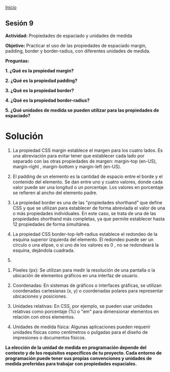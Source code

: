 <!-- No borrar o modificar -->
[Inicio](./index.md)

## Sesión 9 


<!-- Su documentación aquí -->

**Actividad:** Propiedades de espaciado y unidades de medida

**Objetivo:** Practicar el uso de las propiedades de espaciado margin, padding, border y border-radius, con diferentes unidades de medida.

**Preguntas:**

**1. ¿Qué es la propiedad margin?**

<div>

**2. ¿Qué es la propiedad padding?**

<div>

**3. ¿Qué es la propiedad border?**

<div>

**4. ¿Qué es la propiedad border-radius?**

<div>

**5. ¿Qué unidades de medida se pueden utilizar para las propiedades de espaciado?**

# Solución

<div>

1. La propiedad CSS margin establece el margen para los cuatro lados. Es una abreviación para evitar tener que establecer cada lado por separado con las otras propiedades de margen: margin-top (en-US), margin-right , margin-bottom y margin-left (en-US).

<div>

2. El padding de un elemento es la cantidad de espacio entre el borde y el contenido del elemento. Se dan entre uno y cuatro valores, donde cada valor puede ser una longitud o un porcentaje. Los valores en porcentaje se refieren al ancho del elemento padre.

<div>

3. La propiedad border es una de las "propiedades shorthand" que define CSS y que se utilizan para establecer de forma abreviada el valor de una o más propiedades individuales. En este caso, se trata de una de las propiedades shorthand más completas, ya que permite establecer hasta 12 propiedades de forma simultánea.

<div>

4. La propiedad CSS border-top-left-radius establece el redondeo de la esquina superior izquierda del elemento. El redondeo puede ser un círculo o una elipse, o si uno de los valores es 0 , no se redondeará la esquina, dejándola cuadrada.

<div>

5. 

<div>

1. Píxeles (px): Se utilizan para medir la resolución de una pantalla o la ubicación de elementos gráficos en una interfaz de usuario.

<div>

2. Coordenadas: En sistemas de gráficos o interfaces gráficas, se utilizan coordenadas cartesianas (x, y) o coordenadas polares para representar ubicaciones y posiciones.

<div>

3. Unidades relativas: En CSS, por ejemplo, se pueden usar unidades relativas como porcentaje (%) o "em" para dimensionar elementos en relación con otros elementos.

<div>

4. Unidades de medida física: Algunas aplicaciones pueden requerir unidades físicas como centímetros o pulgadas para el diseño de impresiones o documentos físicos.

<div>

**La elección de la unidad de medida en programación depende del contexto y de los requisitos específicos de tu proyecto. Cada entorno de programación puede tener sus propias convenciones y unidades de medida preferidas para trabajar con propiedades espaciales.**





